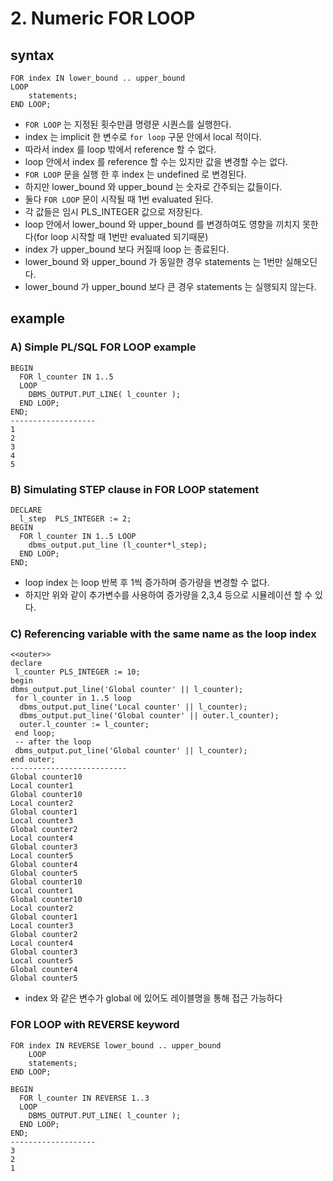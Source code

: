 # 2. Numeric FOR LOOP
## syntax
```oracle-sql
FOR index IN lower_bound .. upper_bound
LOOP 
    statements; 
END LOOP;
```
- `FOR LOOP` 는 지정된 횟수만큼 명령문 시퀀스를 실행한다.
- index 는 implicit 한 변수로 `for loop` 구문 안에서 local 적이다.
- 따라서 index 를 loop 밖에서 reference 할 수 없다.
- loop 안에서 index 를 reference 할 수는 있지만 값을 변경할 수는 없다.
- `FOR LOOP` 문을 실행 한 후 index 는  undefined 로 변경된다.
- 하지만 lower_bound 와 upper_bound 는 숫자로 간주되는 값들이다.
- 둘다 `FOR LOOP` 문이 시작될 때 1번 evaluated 된다.
- 각 값들은 임시 PLS_INTEGER 값으로 저장된다.
- loop 안에서 lower_bound 와 upper_bound 를 변경하여도 영향을 끼치지 못한다(for loop 시작할 때 1번만 evaluated 되기때문)
- index 가 upper_bound 보다 커질때 loop 는 종료된다.
- lower_bound 와 upper_bound 가 동일한 경우 statements 는 1번만 실해오딘다.
- lower_bound 가 upper_bound 보다 큰 경우 statements 는 실행되지 않는다.

## example
### A) Simple PL/SQL FOR LOOP example
```oracle-sql
BEGIN
  FOR l_counter IN 1..5
  LOOP
    DBMS_OUTPUT.PUT_LINE( l_counter );
  END LOOP;
END;
-------------------
1
2
3
4
5
```
### B) Simulating STEP clause in FOR LOOP statement
```oracle-sql
DECLARE
  l_step  PLS_INTEGER := 2;
BEGIN
  FOR l_counter IN 1..5 LOOP
    dbms_output.put_line (l_counter*l_step);
  END LOOP;
END;
```
- loop index 는 loop 반복 후 1씩 증가하며 증가량을 변경할 수 없다.
- 하지만 위와 같이 추가변수를 사용하여 증가량을 2,3,4 등으로 시뮬레이션 할 수 있다.

### C) Referencing variable with the same name as the loop index
```oracle-sql
<<outer>>
declare
 l_counter PLS_INTEGER := 10;
begin
dbms_output.put_line('Global counter' || l_counter);
 for l_counter in 1..5 loop
  dbms_output.put_line('Local counter' || l_counter);
  dbms_output.put_line('Global counter' || outer.l_counter);
  outer.l_counter := l_counter;
 end loop;
 -- after the loop
 dbms_output.put_line('Global counter' || l_counter);
end outer; 
--------------------------
Global counter10
Local counter1
Global counter10
Local counter2
Global counter1
Local counter3
Global counter2
Local counter4
Global counter3
Local counter5
Global counter4
Global counter5
Global counter10
Local counter1
Global counter10
Local counter2
Global counter1
Local counter3
Global counter2
Local counter4
Global counter3
Local counter5
Global counter4
Global counter5 
```
- index 와 같은 변수가 global 에 있어도 레이블명을 통해 접근 가능하다

### FOR LOOP with REVERSE keyword
```oracle-sql
FOR index IN REVERSE lower_bound .. upper_bound
    LOOP 
    statements; 
END LOOP;
```
```oracle-sql
BEGIN
  FOR l_counter IN REVERSE 1..3
  LOOP
    DBMS_OUTPUT.PUT_LINE( l_counter );
  END LOOP;
END;
-------------------
3
2
1
```



